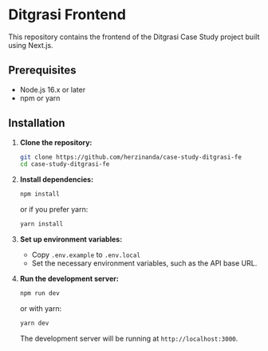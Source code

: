 # Ditgrasi Frontend

This repository contains the frontend of the Ditgrasi Case Study project built using Next.js.

## Prerequisites

- Node.js 16.x or later
- npm or yarn

## Installation

1. **Clone the repository:**

   ```bash
   git clone https://github.com/herzinanda/case-study-ditgrasi-fe
   cd case-study-ditgrasi-fe
   ```

2. **Install dependencies:**

   ```bash
   npm install
   ```

   or if you prefer yarn:

   ```bash
   yarn install
   ```

3. **Set up environment variables:**

   - Copy `.env.example` to `.env.local`
   - Set the necessary environment variables, such as the API base URL.

4. **Run the development server:**

   ```bash
   npm run dev
   ```

   or with yarn:

   ```bash
   yarn dev
   ```

   The development server will be running at `http://localhost:3000`.